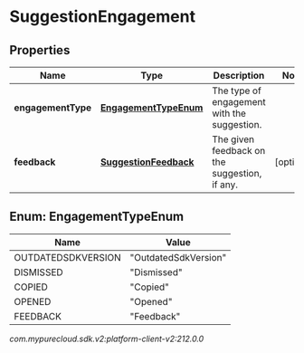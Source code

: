 # SuggestionEngagement


## Properties

| Name | Type | Description | Notes |
| ------------ | ------------- | ------------- | ------------- |
| **engagementType** | [**EngagementTypeEnum**](#Enum--EngagementTypeEnum) | The type of engagement with the suggestion. |  |
| **feedback** | [**SuggestionFeedback**](SuggestionFeedback) | The given feedback on the suggestion, if any. |  [optional] |


## Enum: EngagementTypeEnum

| Name | Value |
| ---- | ----- |
| OUTDATEDSDKVERSION | &quot;OutdatedSdkVersion&quot; | 
| DISMISSED | &quot;Dismissed&quot; | 
| COPIED | &quot;Copied&quot; | 
| OPENED | &quot;Opened&quot; | 
| FEEDBACK | &quot;Feedback&quot; | 




_com.mypurecloud.sdk.v2:platform-client-v2:212.0.0_
